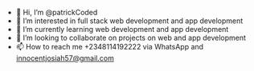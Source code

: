 - 👋 Hi, I’m @patrickCoded
- 👀 I’m interested in full stack web development and app development
- 🌱 I’m currently learning web development and app development
- 💞️ I’m looking to collaborate on projects on web and app development
- 📫 How to reach me +2348114192222 via WhatsApp and innocentjosiah57@gmail.com

<!---
patrickCoded/patrickCoded is a ✨ special ✨ repository because its `README.md` (this file) appears on your GitHub profile.
You can click the Preview link to take a look at your changes.
--->

